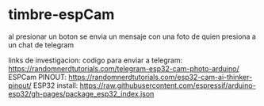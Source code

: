 # timbre-espCam
al presionar un boton se envia un mensaje con una foto de quien presiona a un chat de telegram



links de investigacion:
codigo para enviar a telegram: https://randomnerdtutorials.com/telegram-esp32-cam-photo-arduino/
ESPCam PINOUT: https://randomnerdtutorials.com/esp32-cam-ai-thinker-pinout/
ESP32 install: https://raw.githubusercontent.com/espressif/arduino-esp32/gh-pages/package_esp32_index.json
